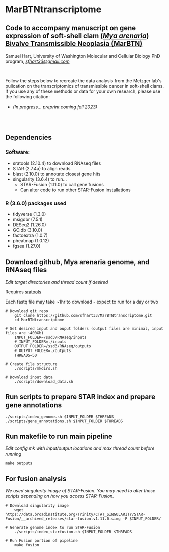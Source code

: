 # MarBTNtranscriptome
## Code to accompany manuscript on gene expression of soft-shell clam (*<ins>M<ins>ya <ins>ar<ins>enaria*) <ins>B<ins>ivalve <ins>T<ins>ransmissible <ins>N<ins>eoplasia (MarBTN)
Samuel Hart, University of Washington Molecular and Cellular Biology PhD program, *sfhart33@gmail.com*

<br/>

Follow the steps below to recreate the data analysis from the Metzger lab's pulication on the transcriptomics of transmissible cancer in soft-shell clams. If you use any of these methods or data for your own research, please use the following citation:

* *(In progress... preprint coming fall 2023)*

<br/><br/>

## Dependencies

### Software:
* sratools (2.10.4) to download RNAseq files
* STAR (2.7.4a) to align reads
* blast (2.10.0) to annotate closest gene hits
* singularity (3.6.4) to run...
  * STAR-Fusion (1.11.0) to call gene fusions
  * Can alter code to run other STAR-Fusion installations

### R (3.6.0) packages used
* tidyverse (1.3.0)
* msigdbr (7.5.1)
* DESeq2 (1.26.0)
* GO.db (3.10.0)
* factoextra (1.0.7)
* pheatmap (1.0.12)
* fgsea (1.27.0)

## Download github, Mya arenaria genome, and RNAseq files
*Edit target directories and thread count if desired*

Requires [sratools](https://github.com/ncbi/sra-tools/wiki)

Each fastq file may take ~1hr to download - expect to run for a day or two

```
# Download git repo
	git clone https://github.com/sfhart33/MarBTNtranscriptome.git
	cd MarBTNtranscriptome

# Set desired input and ouput folders (output files are minimal, input files are ~400Gb)
	INPUT_FOLDER=/ssd3/RNAseq/inputs
	# INPUT_FOLDER=./inputs
	OUTPUT_FOLDER=/ssd3/RNAseq/outputs
	# OUTPUT_FOLDER=./outputs
	THREADS=50

# Create file structure
	./scripts/mkdirs.sh

# Download input data
	./scripts/download_data.sh
```

## Run scripts to prepare STAR index and prepare gene annotations
```
./scripts/index_genome.sh $INPUT_FOLDER $THREADS
./scripts/gene_annotations.sh $INPUT_FOLDER $THREADS
```

## Run makefile to run main pipeline
*Edit config.mk with input/output locations and max thread count before running*
```
make outputs
```

## For fusion analysis 
*We used singularity image of STAR-Fusion. You may need to alter these scripts depending on how you access STAR-Fusion.*
```
# Download singularity image
	wget https://data.broadinstitute.org/Trinity/CTAT_SINGULARITY/STAR-Fusion/__archived_releases/star-fusion.v1.11.0.simg -P $INPUT_FOLDER/

# Generate genome index to run STAR-Fusion
	./scripts/index_starfusion.sh $INPUT_FOLDER $THREADS

# Run Fusion portion of pipeline
	make fusion
```

